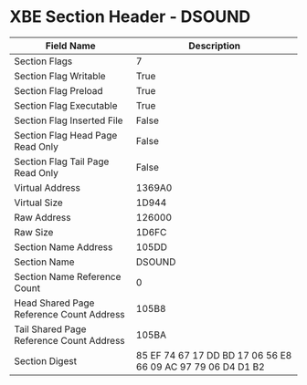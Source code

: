 # XBE Section Header - DSOUND

| Field Name | Description |
|---|---|
| Section Flags | 7 |
| Section Flag Writable | True |
| Section Flag Preload | True |
| Section Flag Executable | True |
| Section Flag Inserted File | False |
| Section Flag Head Page Read Only | False |
| Section Flag Tail Page Read Only | False |
| Virtual Address | 1369A0 |
| Virtual Size | 1D944 |
| Raw Address | 126000 |
| Raw Size | 1D6FC |
| Section Name Address | 105DD |
| Section Name | DSOUND |
| Section Name Reference Count | 0 |
| Head Shared Page Reference Count Address | 105B8 |
| Tail Shared Page Reference Count Address | 105BA |
| Section Digest | 85 EF 74 67 17 DD BD 17 06 56 E8 66 09 AC 97 79 06 D4 D1 B2 |
